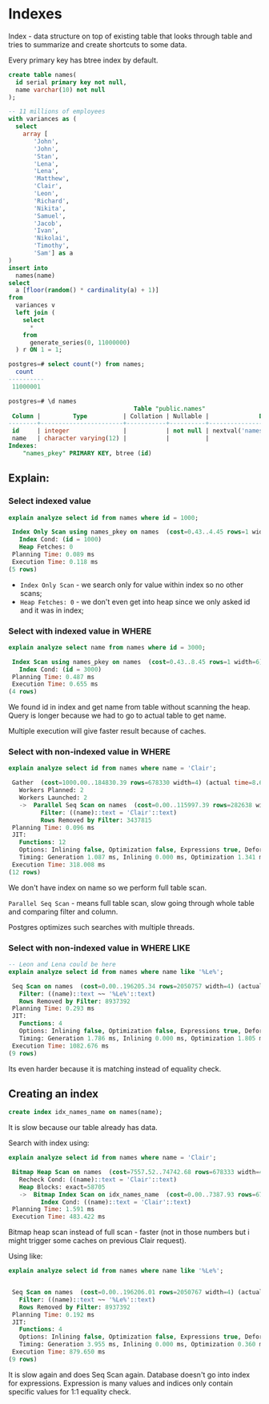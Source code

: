 # Indexes

Index - data structure on top of existing table that looks through table and tries to summarize and create shortcuts to some data.

Every primary key has btree index by default.

```sql
create table names(
  id serial primary key not null,
  name varchar(10) not null
);

-- 11 millions of employees
with variances as (
  select
    array [
       'John', 
       'John',
       'Stan',
       'Lena',
       'Lena', 
       'Matthew',
       'Clair', 
       'Leon', 
       'Richard',
       'Nikita',
       'Samuel',
       'Jacob',
       'Ivan',
       'Nikolai',
       'Timothy',
       'Sam'] as a
)
insert into
  names(name)
select
  a [floor(random() * cardinality(a) + 1)]
from
  variances v
  left join (
    select
      *
    from
      generate_series(0, 11000000)
  ) r ON 1 = 1;
```

```sql
postgres=# select count(*) from names;
  count   
----------
 11000001

postgres=# \d names
                                   Table "public.names"
 Column |         Type          | Collation | Nullable |              Default              
--------+-----------------------+-----------+----------+-----------------------------------
 id     | integer               |           | not null | nextval('names_id_seq'::regclass)
 name   | character varying(12) |           |          | 
Indexes:
    "names_pkey" PRIMARY KEY, btree (id)
```

## Explain: 

### Select indexed value

```sql
explain analyze select id from names where id = 1000;

 Index Only Scan using names_pkey on names  (cost=0.43..4.45 rows=1 width=4) (actual time=0.074..0.075 rows=1 loops=1)
   Index Cond: (id = 1000)
   Heap Fetches: 0
 Planning Time: 0.089 ms
 Execution Time: 0.118 ms
(5 rows)

```

- `Index Only Scan` - we search only for value within index so no other scans;
- `Heap Fetches: 0` - we don't even get into heap since we only asked id and it was in index;


### Select with indexed value in WHERE

```sql
explain analyze select name from names where id = 3000;

 Index Scan using names_pkey on names  (cost=0.43..8.45 rows=1 width=6) (actual time=0.422..0.427 rows=1 loops=1)
   Index Cond: (id = 3000)
 Planning Time: 0.487 ms
 Execution Time: 0.655 ms
(4 rows)
```

We found id in index and get name from table without scanning the heap.
Query is longer because we had to go to actual table to get name. 

Multiple execution will give faster result because of caches.

### Select with non-indexed value in WHERE

```sql
explain analyze select id from names where name = 'Clair';

 Gather  (cost=1000.00..184830.39 rows=678330 width=4) (actual time=8.642..300.514 rows=686556 loops=1)
   Workers Planned: 2
   Workers Launched: 2
   ->  Parallel Seq Scan on names  (cost=0.00..115997.39 rows=282638 width=4) (actual time=6.270..249.222 rows=228852 loops=3)
         Filter: ((name)::text = 'Clair'::text)
         Rows Removed by Filter: 3437815
 Planning Time: 0.096 ms
 JIT:
   Functions: 12
   Options: Inlining false, Optimization false, Expressions true, Deforming true
   Timing: Generation 1.087 ms, Inlining 0.000 ms, Optimization 1.341 ms, Emission 17.219 ms, Total 19.647 ms
 Execution Time: 318.008 ms
(12 rows)
```

We don't have index on name so we perform full table scan.

`Parallel Seq Scan` - means full table scan, slow going through whole table and comparing filter and column.

Postgres optimizes such searches with multiple threads.

### Select with non-indexed value in WHERE LIKE

```sql
-- Leon and Lena could be here
explain analyze select id from names where name like '%Le%';

 Seq Scan on names  (cost=0.00..196205.34 rows=2050757 width=4) (actual time=13.160..1031.478 rows=2062609 loops=1)
   Filter: ((name)::text ~~ '%Le%'::text)
   Rows Removed by Filter: 8937392
 Planning Time: 0.293 ms
 JIT:
   Functions: 4
   Options: Inlining false, Optimization false, Expressions true, Deforming true
   Timing: Generation 1.786 ms, Inlining 0.000 ms, Optimization 1.805 ms, Emission 11.159 ms, Total 14.751 ms
 Execution Time: 1082.676 ms
(9 rows)
```

Its even harder because it is matching instead of equality check.

## Creating an index

```sql
create index idx_names_name on names(name);
```

It is slow because our table already has data.

Search with index using:

```sql
explain analyze select id from names where name = 'Clair';

 Bitmap Heap Scan on names  (cost=7557.52..74742.68 rows=678333 width=4) (actual time=67.552..465.844 rows=686556 loops=1)
   Recheck Cond: ((name)::text = 'Clair'::text)
   Heap Blocks: exact=58705
   ->  Bitmap Index Scan on idx_names_name  (cost=0.00..7387.93 rows=678333 width=0) (actual time=57.898..57.898 rows=686556 loops=1)
         Index Cond: ((name)::text = 'Clair'::text)
 Planning Time: 1.591 ms
 Execution Time: 483.422 ms
```

Bitmap heap scan instead of full scan - faster (not in those numbers but i might trigger some caches on previous Clair request).

Using like:

```sql
explain analyze select id from names where name like '%Le%';


 Seq Scan on names  (cost=0.00..196206.01 rows=2050767 width=4) (actual time=8.722..828.282 rows=2062609 loops=1)
   Filter: ((name)::text ~~ '%Le%'::text)
   Rows Removed by Filter: 8937392
 Planning Time: 0.192 ms
 JIT:
   Functions: 4
   Options: Inlining false, Optimization false, Expressions true, Deforming true
   Timing: Generation 3.955 ms, Inlining 0.000 ms, Optimization 0.360 ms, Emission 7.060 ms, Total 11.375 ms
 Execution Time: 879.650 ms
(9 rows)

```

It is slow again and does Seq Scan again. Database doesn't go into index for expressions. Expression is many values and indices only contain specific values for 1:1 equality check.
